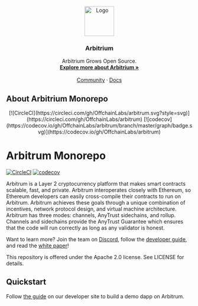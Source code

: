 <!-- PROJECT LOGO -->
<br />
<p align="center">
  <a href="https://arbitrum.io/">
    <img src="https://arbitrum.io/wp-content/uploads/2021/08/Arbitrum_Symbol-Full-color-White-background-768x840.png" alt="Logo" width="80" height="80">
  </a>

  <h3 align="center">Arbitrium</h3>

  <p align="center">
    Arbitrium Grows Open Source.
    <br />
    <a href="https://arbitrum.io/"><strong>Explore more about Arbitrium »</strong></a>
    <br />
    <br />
    <a href="https://discord.com/invite/5KE54JwyTs">Community</a>
    ·
    <a href="https://developer.offchainlabs.com/docs/developer_quickstart">Docs</a>
  </p>
</p>


<!-- ABOUT THE PROJECT -->
## About Arbitrium Monorepo

<div align="center">
[![CircleCI](https://circleci.com/gh/OffchainLabs/arbitrum.svg?style=svg)](https://circleci.com/gh/OffchainLabs/arbitrum) [![codecov](https://codecov.io/gh/OffchainLabs/arbitrum/branch/master/graph/badge.svg)](https://codecov.io/gh/OffchainLabs/arbitrum)
</div>





# Arbitrum Monorepo

[![CircleCI](https://circleci.com/gh/OffchainLabs/arbitrum.svg?style=svg)](https://circleci.com/gh/OffchainLabs/arbitrum) [![codecov](https://codecov.io/gh/OffchainLabs/arbitrum/branch/master/graph/badge.svg)](https://codecov.io/gh/OffchainLabs/arbitrum)

Arbitrum is a Layer 2 cryptocurrency platform that makes smart contracts scalable, fast, and private. Arbitrum interoperates closely with Ethereum, so Ethereum developers can easily cross-compile their contracts to run on Arbitrum. Arbitrum achieves these goals through a unique combination of incentives, network protocol design, and virtual machine architecture. Arbitrum has three modes: channels, AnyTrust sidechains, and rollup. Channels and sidechains provide the AnyTrust Guarantee which ensures that the code will run correctly as long as any validator is honest.

Want to learn more? Join the team on [Discord](https://discord.gg/ZpZuw7p), follow the [developer guide](https://developer.offchainlabs.com), and read the [white paper](https://developer.offchainlabs.com/docs/inside_arbitrum)!

This repository is offered under the Apache 2.0 license. See LICENSE for details.

## Quickstart

Follow [the guide](https://developer.offchainlabs.com/docs/Developer_Quickstart/) on our developer site to build a demo dapp on Arbitrum.
